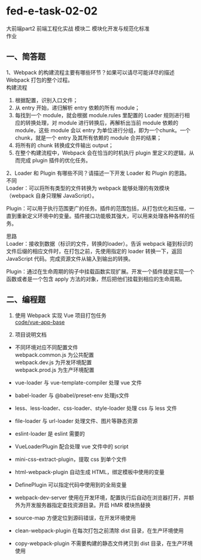 # fed-e-task-02-02
大前端part2 前端工程化实战
模块二 模块化开发与规范化标准  
作业

## 一、简答题
1、Webpack 的构建流程主要有哪些环节？如果可以请尽可能详尽的描述 Webpack 打包的整个过程。  
构建流程  
1. 根据配置，识别入口文件；
2. 从 entry 开始，递归解析 entry 依赖的所有 module；
3. 每找到一个 module，就会根据 module.rules 里配置的 Loader 规则进行相应的转换处理，对 module 进行转换后，再解析出当前 module 依赖的 module，这些 module 会以 entry 为单位进行分组，即为一个chunk。一个chunk，就是一个 entry 及其所有依赖的 module 合并的结果；
4. 将所有的 chunk 转换成文件输出 output；
5. 在整个构建流程中，Webpack 会在恰当的时机执行 plugin 里定义的逻辑，从而完成 plugin 插件的优化任务。

2、Loader 和 Plugin 有哪些不同？请描述一下开发 Loader 和 Plugin 的思路。  
不同  
Loader：可以将所有类型的文件转换为 webpack 能够处理的有效模块（webpack 自身只理解 JavaScript）。

Plugin：可以用于执行范围更广的任务。插件的范围包括，从打包优化和压缩，一直到重新定义环境中的变量。插件接口功能极其强大，可以用来处理各种各样的任务。

思路  
Loader：接收到数据（标识的文件，转换的loader）。告诉 webpack 碰到标识的文件后缀的相应文件时，在打包之前，先使用指定的 loader 转换一下，返回 JavaScript 代码。完成资源文件从输入到输出的转换。

Plugin：通过在生命周期的钩子中挂载函数实现扩展。开发一个插件就是实现一个函数或者是一个包含 apply 方法的对象，然后把他们挂载到相应的生命周期。

## 二、编程题
1. 使用 Webpack 实现 Vue 项目打包任务  
[code/vue-app-base](https://github.com/shissan/lagou-web/tree/master/task/fed-e-task-02-02/code/vue-app-base)

2. 项目说明文档
* 不同环境对应不同配置文件  
webpack.common.js 为公共配置  
webpack.dev.js 为开发环境配置  
webpack.prod.js 为生产环境配置

* vue-loader 与 vue-template-compiler 处理 vue 文件  
* babel-loader 与 @babel/preset-env 处理js文件  
* less、less-loader、css-loader、style-loader 处理 css 与 less 文件  
* file-loader 与 url-loader 处理文件、图片等静态资源  
* eslint-loader 是 eslint 需要的  
* VueLoaderPlugin 配合处理 vue 文件中的 script  
* mini-css-extract-plugin，提取 css 到单个文件  
* html-webpack-plugin 自动生成 HTML，绑定模板中使用的变量  
* DefinePlugin 可以指定代码中使用到的全局变量  
* webpack-dev-server 使用在开发环境，配置执行后自动在浏览器打开，并额外为开发服务器指定查找资源目录。开启 HMR 模块热替换  
* source-map 方便定位到源码错误，在开发环境使用  
* clean-webpack-plugin 在每次打包之前清除 dist 目录，在生产环境使用  
* copy-webpack-plugin 不需要构建的静态文件拷贝到 dist 目录，在生产环境使用
